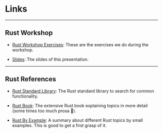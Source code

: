 <!-- markdownlint-disable-file MD034 MD033 MD001 MD024 MD026-->

# Links

---

## Rust Workshop

- [Rust Workshop Exercises](https://github.com/sdsc-ordes/rust-workshop): These
  are the exercises we do during the workshop.

- [Slides](https://TODO): The slides of this presentation.

---

## Rust References

- [Rust Standard Library](https://doc.rust-lang.org/std): The Rust standard
  library to search for common functionality.

- [Rust Book](https://doc.rust-lang.org/book): The extensive Rust book
  explaining topics in more detail (some times too much prosa 🐒).

- [Rust By Example](https://doc.rust-lang.org/rust-by-example): A summary about
  different Rust topics by small examples. This is good to get a first grasp of
  it.
